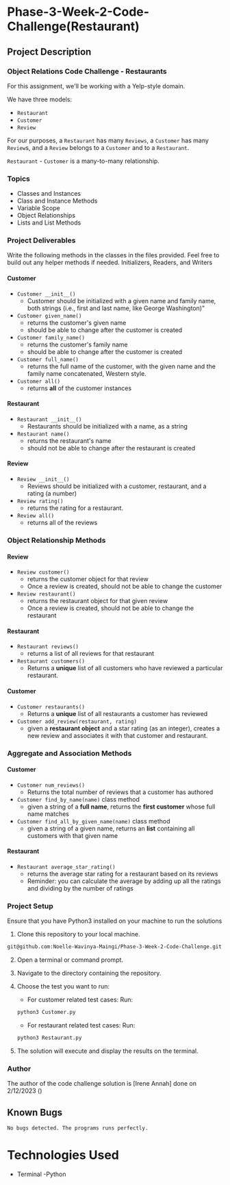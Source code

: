 # Phase-3-Week-2-Code-Challenge(Restaurant)

## Project Description
### Object Relations Code Challenge - Restaurants
 

For this assignment, we'll be working with a Yelp-style domain.
 

We have three models:
- `Restaurant`
- `Customer`
- `Review`
 

For our purposes, a `Restaurant` has many `Reviews`, a `Customer` has many `Review`s, and a `Review` belongs to a `Customer` and to a `Restaurant`.
 

`Restaurant` - `Customer` is a many-to-many relationship.
 
 ### Topics
- Classes and Instances
- Class and Instance Methods
- Variable Scope
- Object Relationships
- Lists and List Methods

### Project Deliverables
Write the following methods in the classes in the files provided. Feel free to build out any helper methods if needed.
Initializers, Readers, and Writers
#### Customer
- `Customer __init__()`
  - Customer should be initialized with a given name and family name, both strings (i.e., first and last name, like George Washington)"
- `Customer given_name()`
  - returns the customer's given name
  - should be able to change after the customer is created
- `Customer family_name()`
  - returns the customer's family name
  - should be able to change after the customer is created
- `Customer full_name()`
  - returns the full name of the customer, with the given name and the family name concatenated, Western style.
- `Customer all()`
  - returns **all** of the customer instances
#### Restaurant
- `Restaurant __init__()`
  - Restaurants should be initialized with a name, as a string
- `Restaurant name()`
  - returns the restaurant's name
  - should not be able to change after the restaurant is created
 

#### Review
- `Review __init__()`
  - Reviews should be initialized with a customer, restaurant, and a rating (a number)
- `Review rating()`
  - returns the rating for a restaurant.
- `Review all()`
  - returns all of the reviews
### Object Relationship Methods
#### Review
- `Review customer()`
  - returns the customer object for that review
  - Once a review is created, should not be able to change the customer
- `Review restaurant()`
  - returns the restaurant object for that given review
  - Once a review is created, should not be able to change the restaurant
#### Restaurant
- `Restaurant reviews()`
  - returns a list of all reviews for that restaurant
- `Restaurant customers()`
  - Returns a **unique** list of all customers who have reviewed a particular restaurant.
#### Customer
- `Customer restaurants()`
  - Returns a **unique** list of all restaurants a customer has reviewed
- `Customer add_review(restaurant, rating)`
  - given a **restaurant object** and a star rating (as an integer), creates a new review and associates it with that customer and restaurant.
 

### Aggregate and Association Methods
#### Customer
- `Customer num_reviews()`
  - Returns the total number of reviews that a customer has authored
- `Customer find_by_name(name)` class method
  - given a string of a **full name**, returns the **first customer** whose full name matches
- `Customer find_all_by_given_name(name)` class method
  - given a string of a given name, returns an **list** containing all customers with that given name
 
#### Restaurant
- `Restaurant average_star_rating()`
  - returns the average star rating for a restaurant based on its reviews
  - Reminder: you can calculate the average by adding up all the ratings and dividing by the number of ratings

### Project Setup
Ensure that you have Python3 installed on your machine to run the solutions

1. Clone this repository to your local machine.
```sh
git@github.com:Noelle-Wavinya-Maingi/Phase-3-Week-2-Code-Challenge.git
```

2. Open a terminal or command prompt.

3. Navigate to the directory containing the repository.

4. Choose the test you want to run:
    - For customer related test cases:  Run:
    ```sh 
    python3 Customer.py 
    ```

     - For restaurant related test cases:  Run:
     ```sh 
     python3 Restaurant.py 
     ```

6. The solution will execute and display the results on the terminal.

### Author 
The author of the code challenge solution is [Irene Annah] done on 2/12/2023 ()
## Known Bugs
    No bugs detected. The programs runs perfectly.
# Technologies Used
- Terminal  -Python